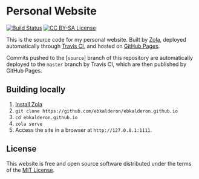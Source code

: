 # Personal Website

[![Build Status][tbadge]][tlink] [![CC BY-SA License][lbadge]][llink]

[tbadge]: https://api.travis-ci.org/ebkalderon/ebkalderon.github.io.svg
[tlink]: https://travis-ci.org/ebkalderon/ebkalderon.github.io

[lbadge]: https://img.shields.io/badge/license-MIT-blue.svg
[llink]: ./LICENSE

This is the source code for my personal website. Built by [Zola], deployed
automatically through [Travis CI], and hosted on [GitHub Pages].

[Zola]: https://www.getzola.org/
[Travis CI]: https://travis-ci.org/
[GitHub Pages]: https://pages.github.com/

Commits pushed to the [`source`] branch of this repository are automatically
deployed to the `master` branch by Travis CI, which are then published by GitHub
Pages.

## Building locally

1. [Install Zola](https://www.getzola.org/documentation/getting-started/installation/)
2. `git clone https://github.com/ebkalderon/ebkalderon.github.io`
3. `cd ebkalderon.github.io`
4. `zola serve`
5. Access the site in a browser at `http://127.0.0.1:1111`.

## License

This website is free and open source software distributed under the terms of the
[MIT License](./LICENSE).
